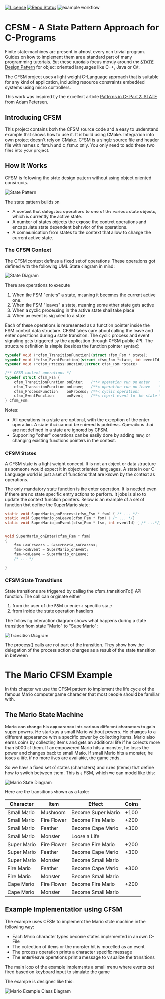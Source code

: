 [![License](https://img.shields.io/badge/license-MIT-blue.svg)](http://choosealicense.com/licenses/mit/)
[![Repo Status](https://www.repostatus.org/badges/latest/wip.svg)](https://www.repostatus.org/#wip)
![example workflow](https://github.com/nhjschulz/cfsm/actions/workflows/cmake-single-platform.yml/badge.svg)

# CFSM -  A State Pattern Approach for C-Programs

Finite state machines are present in almost every non trivial program.
Guides on how to implement them are a standard part of many programming
tutorials. But these tutorials focus mostly around the 
[STATE Design Pattern](https://en.wikipedia.org/wiki/State_pattern) 
for object oriented languages like C++, Java or C#.

The CFSM project uses a light weight C-Language approach that is suitable
for any kind of application, including resource constraints embedded 
systems using micro controllers.

This work was inspired by the excellent article
[Patterns in C- Part 2: STATE](https://www.adamtornhill.com/Patterns%20in%20C%202,%20STATE.pdf) from Adam Petersen.

## Introducing CFSM

This project contains both the CFSM source code and a easy to understand
example that shows how to use it. It is build using CMake. Integration into
own project doesn't rely on CMake. CFSM is a single source file and 
header file with names c_fsm.h and c_fsm.c only. You only need to add these
two files into your project.

## How It Works

CFSM is following the state design pattern without using object oriented
constructs.

![State Pattern](http://www.plantuml.com/plantuml/proxy?src=https://raw.githubusercontent.com/nhjschulz/cfsm/master/doc/cfsm_statepattern.puml)

The state pattern builds on 
* A context that delegates operations to one of the various state objects,
  which is currently the active state.
* A number of states objects the expose the context operations and 
  encapsulate state dependent behavior of the operations.
* A communication from states to the context that allow to change the current
  active state.

### The CFSM Context

The CFSM context defines a fixed set of operations. These operations got defined
with the following UML State diagram in mind: 

![State Diagram](http://www.plantuml.com/plantuml/proxy?src=https://raw.githubusercontent.com/nhjschulz/cfsm/master/doc/cfsm_context.puml)

There are operations to execute
   1) When the FSM "enters" a state, meaning it becomes the current active one.
   2) When the FSM "leaves" a state, meaning some other state gets active
   3) When a cyclic processing in the active state shall take place
   4) When an event is signaled to a state

Each of these operations is represented as a function pointer inside the FSM
context data structure. CFSM takes care about calling the leave and enter 
operations during a state transition. The cyclic process and event signaling
gets triggered by the application through CFSM public API. The structure
definition is simple (besides the function pointer syntax):

```C
typedef void (*cfsm_TransitionFunction)(struct cfsm_Fsm * state);
typedef void (*cfsm_EventFunction)(struct cfsm_Fsm *state, int eventId);
typedef void (*cfsm_ProcessFunction)(struct cfsm_Fsm *state);

/** CFSM context operations */
typedef struct cfsm_Fsm {
    cfsm_TransitionFunction onEnter;   /**< operation run on enter    */
    cfsm_TransitionFunction onLeave;   /**< operation run on leave    */
    cfsm_ProcessFunction    onProcess; /**< cyclic operations         */
    cfsm_EventFunction      onEvent;   /**< report event to the state */
} cfsm_Fsm;

```


Notes:
 * All operations in a state are optional, with the exception of the enter
   operation. A state that cannot be entered is pointless. 
   Operations that are not defined in a state are ignored by CFSM.
 * Supporting "other" operations can be easily done by adding new, or
   changing existing functions pointers in the context.

### CFSM States

A CFSM state is a light weight concept. It is not an object or data structure
as someone would expect it in object oriented languages. A state in our 
C-Language world is just a set of functions that are known by the context 
as operations.

The only mandatory state function is the enter operation. It is needed
even if there are no state specific entry actions to perform. It jobs is
also to update the context function pointers. Below is an example of a 
set of function that define the SuperMario state:

```C
static void SuperMario_onProcess(cfsm_Fsm * fsm) { /* ... */}
static void SuperMario_onLeave(cfsm_Fsm * fsm) { /* ... */}
static void SuperMario_onEvent(cfsm_Fsm * fsm, int eventId) { /* ...*/}


void SuperMario_onEnter(cfsm_Fsm * fsm)
{
    fsm->onProcess = SuperMario_onProcess;
    fsm->onEvent = SuperMario_onEvent;
    fsm->onLeave = SuperMario_onLeave;
    /* ... */

}
```

### CFSM State Transitions

State transitions are triggered by calling the cfsm_transitionTo()
API function. The call can originate either 

1) from the user of the FSM to enter a specific state
2) from inside the state operation handlers

The following interaction diagram shows what happens during a state
transition from state "Mario" to "SuperMario":

![Transition Diagram](http://www.plantuml.com/plantuml/proxy?src=https://raw.githubusercontent.com/nhjschulz/cfsm/master/doc/cfsm_transition.puml)

The process() calls are not part of the transition. They show how
the delegation of the process action changes as a result of the 
state transition in between.

# The Mario CFSM Example

In this chapter we use the CFSM pattern to implement the life cycle of the famous
Mario computer game character that most people should be familiar with.

## The Mario State Machine

Mario can change his appearance into various different characters to gain
super powers. He starts as a small Mario without powers. He changes
to a different appearance with a specific power by collecting items.
Mario also earns coins by collecting items and gets an additional life
if he collects more than 5000 of them.
If an empowered Mario hits a monster, he loses the power and changes
back to small Mario. If small Mario hits a monster, he loses a life. If 
no more lives are available, the game ends. 

So we have a fixed set of states (characters) and rules (items) that
define how to switch between them. This is a FSM, which we can model 
like this:

![Mario State Diagram](http://www.plantuml.com/plantuml/proxy?src=https://raw.githubusercontent.com/nhjschulz/cfsm/master/doc/mario_states.puml)

Here are the transitions shown as a table:

| Character  | Item       | Effect            | Coins |
|------------|------------|-------------------|-------|
|Small Mario |Mushroom    |Become Super Mario | +100  |
|Small Mario |Fire Flower |Become Fire Mario  | +200  |
|Small Mario |Feather     |Become Cape Mario  | +300  |
|Small Mario |Monster     |Loose a Life       |       |
|Super Mario |Fire Flower |Become Fire Mario  | +200  |
|Super Mario |Feather     |Become Cape Mario  | +300  |
|Super Mario |Monster     |Become Small Mario |       |
|Fire Mario  |Feather     |Become Cape Mario  | +300  |
|Fire Mario  |Monster     |Become Small Mario |       |
|Cape Mario  |Fire Flower |Become Fire Mario  | +200  |
|Cape Mario |Monster     |Become Small Mario |       |

## Example Implementation using CFSM

The example uses CFSM to implement the Mario state machine in the following
way:
  
  * Each Mario character types become states implemented in an own C-File
  * The collection of items or the monster hit is modelled as an event
  * The process operation prints a character specific message
  * The enter/leave operations print a message to visualize the transitions
  
  The main loop of the example implements a small menu where events get
  fired based on keyboard input to simulate the game.

  The example is designed like this:
  
![Mario Example Class Diagram](http://www.plantuml.com/plantuml/proxy?src=https://raw.githubusercontent.com/nhjschulz/cfsm/master/doc/mario_classes.puml)
